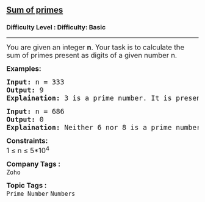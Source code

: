 <h2><a href="https://www.geeksforgeeks.org/problems/sum-of-primes0042/1?page=4&company=Zoho&sortBy=submissions">Sum of primes</a></h2><h3>Difficulty Level : Difficulty: Basic</h3><hr><div class="problems_problem_content__Xm_eO"><p><span style="font-size: 18px;">You are given an integer <strong>n</strong>. Your task is to calculate the sum of primes present as digits of a given number n.</span></p>
<p><strong><span style="font-size: 18px;">Examples:</span></strong></p>
<pre><span style="font-size: 18px;"><strong>Input:</strong> n = 333
<strong>Output:</strong> 9
<strong>Explaination:</strong> 3 is a prime number. It is present 3 times. So 3+3+3 = 9.</span></pre>
<pre><span style="font-size: 18px;"><strong>Input:</strong> n = 686
<strong>Output:</strong> 0
<strong>Explaination:</strong> Neither 6 nor 8 is a prime number.</span></pre>
<p><span style="font-size: 18px;"><strong>Constraints:</strong><br>1 ≤ n ≤ 5*10<sup>4</sup>&nbsp; &nbsp;</span></p></div><p><span style=font-size:18px><strong>Company Tags : </strong><br><code>Zoho</code>&nbsp;<br><p><span style=font-size:18px><strong>Topic Tags : </strong><br><code>Prime Number</code>&nbsp;<code>Numbers</code>&nbsp;